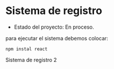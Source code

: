 <h1>Sistema de registro</h1>

- Estado del proyecto: En proceso.

para ejecutar el sistema debemos colocar:

```npm instal react```

Sistema de registro 2
